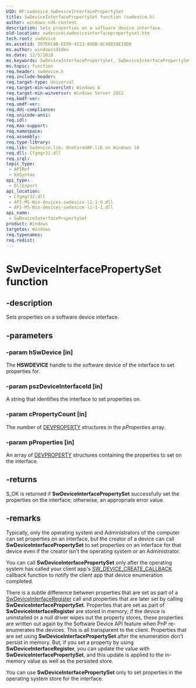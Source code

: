 ```yaml
---
UID: NF:swdevice.SwDeviceInterfacePropertySet
title: SwDeviceInterfacePropertySet function (swdevice.h)
author: windows-sdk-content
description: Sets properties on a software device interface.
old-location: swdevice\swdeviceinterfacepropertyset.htm
tech.root: swdevice
ms.assetid: 397E6CAB-EE99-4723-84DB-8C48859E39D8
ms.author: windowssdkdev
ms.date: 12/5/2018
ms.keywords: SwDeviceInterfacePropertySet, SwDeviceInterfacePropertySet function, swdevice.swdeviceinterfacepropertyset, swdevice/SwDeviceInterfacePropertySet
ms.topic: function
req.header: swdevice.h
req.include-header: 
req.target-type: Universal
req.target-min-winverclnt: Windows 8
req.target-min-winversvr: Windows Server 2012
req.kmdf-ver: 
req.umdf-ver: 
req.ddi-compliance: 
req.unicode-ansi: 
req.idl: 
req.max-support: 
req.namespace: 
req.assembly: 
req.type-library: 
req.lib: Swdevice.lib; OneCoreUAP.lib on Windows 10
req.dll: Cfgmgr32.dll
req.irql: 
topic_type:
 - APIRef
 - kbSyntax
api_type:
 - DllExport
api_location:
 - Cfgmgr32.dll
 - API-MS-Win-devices-swdevice-l1-1-0.dll
 - API-MS-Win-devices-swdevice-l1-1-1.dll
api_name:
 - SwDeviceInterfacePropertySet
product: Windows
targetos: Windows
req.typenames: 
req.redist: 
---
```


# SwDeviceInterfacePropertySet function


## -description


Sets properties on a software device interface.  


## -parameters




### -param hSwDevice [in]

The <b>HSWDEVICE</b> handle to the software device of the interface to set properties for. 


### -param pszDeviceInterfaceId [in]

A string that identifies the interface to set properties on.  


### -param cPropertyCount [in]

The number of <a href="https://msdn.microsoft.com/B2B640BC-5DA3-4D9A-95D8-C2EDA09C18FA">DEVPROPERTY</a> structures in the <i>pProperties</i> array.


### -param pProperties [in]

An array of <a href="https://msdn.microsoft.com/B2B640BC-5DA3-4D9A-95D8-C2EDA09C18FA">DEVPROPERTY</a> structures containing the properties to set on the interface.


## -returns



S_OK is returned if <b>SwDeviceInterfacePropertySet</b> successfully set the properties on the interface; otherwise, an appropriate error value. 




## -remarks



Typically, only the operating system and Administrators of the computer can set properties on an interface, but the creator of a device can call <b>SwDeviceInterfacePropertySet</b> to set properties on an interface for that device even if the creator isn't the operating system or an Administrator.

You can call <b>SwDeviceInterfacePropertySet</b> only after the operating system has called your client app's <a href="https://msdn.microsoft.com/3955FA66-EBE2-4710-A873-C5FC8B7DBE2E">SW_DEVICE_CREATE_CALLBACK</a> callback function to notify the client app that device enumeration completed.

There is a subtle difference between properties that are set as part of a <a href="https://msdn.microsoft.com/A53FEBC2-E7D7-4DF7-B41C-BBB5A7EE044B">SwDeviceInterfaceRegister</a> call and properties that are later set by calling <b>SwDeviceInterfacePropertySet</b>.  Properties that are set as part of <b>SwDeviceInterfaceRegister</b> are stored in memory; if the device is uninstalled or a null driver wipes out the property stores, these properties are written out again by the Software Device API feature when PnP re-enumerates the devices.  This is all transparent to the client.  Properties that are set using <b>SwDeviceInterfacePropertySet</b> after the enumeration don't persist in memory.  But, if you set a property by using <b>SwDeviceInterfaceRegister</b>, you can update the value with <b>SwDeviceInterfacePropertySet</b>, and this update is applied to the in-memory value as well as the persisted store.

You can use <b>SwDeviceInterfacePropertySet</b> only to set properties in the operating system store for the interface. 



